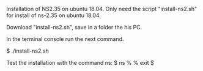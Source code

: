 Installation of NS2.35 on ubuntu 18.04.
Only need the script "install-ns2.sh" for install of ns-2.35 on ubuntu 18.04.

Download "install-ns2.sh", save in a folder the his PC.

In the terminal console run the next command.

$ ./install-ns2.sh

Test the installation with the command ns:
$ ns
%
% exit
$




